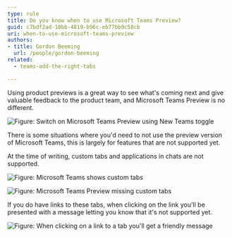 ```yaml
---
type: rule
title: Do you know when to use Microsoft Teams Preview?
guid: c7bdf2ad-18bb-4819-b96c-eb77bb9c58cb
uri: when-to-use-microsoft-teams-preview
authors:
- title: Gordon Beeming
  url: /people/gordon-beeming
related:
  - teams-add-the-right-tabs

---
```


Using product previews is a great way to see what's coming next and give valuable feedback to the product team, and Microsoft Teams Preview is no different.

![Figure: Switch on Microsoft Teams Preview using New Teams toggle](switch-to-microsoft-teams-preview.jpg)

<!--endintro-->

There is some situations where you'd need to not use the preview version of Microsoft Teams, this is largely for features that are not supported yet. 

At the time of writing, custom tabs and applications in chats are not supported. 

![Figure: Microsoft Teams shows custom tabs](microsoft-teams-with-tabs.jpg)

![Figure: Microsoft Teams Preview missing custom tabs](microsoft-teams-preview-without-tabs.jpg)

If you do have links to these tabs, when clicking on the link you'll be presented with a message letting you know that it's not supported yet.

![Figure: When clicking on a link to a tab you'll get a friendly message](switch-to-classic-teams-and-open-the-link.jpg)

